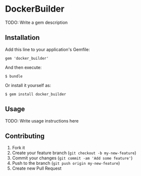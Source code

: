 # DockerBuilder

TODO: Write a gem description

## Installation

Add this line to your application's Gemfile:

    gem 'docker_builder'

And then execute:

    $ bundle

Or install it yourself as:

    $ gem install docker_builder

## Usage

TODO: Write usage instructions here

## Contributing

1. Fork it
2. Create your feature branch (`git checkout -b my-new-feature`)
3. Commit your changes (`git commit -am 'Add some feature'`)
4. Push to the branch (`git push origin my-new-feature`)
5. Create new Pull Request
